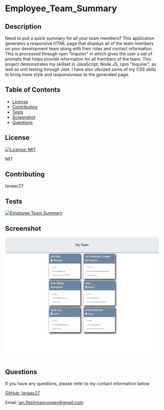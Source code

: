 # Employee_Team_Summary

## Description

Need to pull a quick summary for all your team members? This application generates a responsive HTML page that displays all of the team members on your development team along with their roles and contact information. This is processed through npm "Inquirer" in which gives the user a set of prompts that helps provide information for all members of the team. This project demonstrates my skillset in JavaScript, Node.JS, npm "Inquirer", as well as unit testing through Jest. I have also utluized some of my CSS skills to bring more style and responsivness to the generated page. 

## Table of Contents

* [License](#license)
* [Contributing](#contributing)
* [Tests](#tests)
* [Screenshot](#screenshot)
* [Questions](#questions)

## License

[![License: MIT](https://img.shields.io/badge/License-MIT-yellow.svg)](https://opensource.org/licenses/MIT)

MIT

## Contributing

Ianaac27

## Tests

[![Employee Team Summary](assets/Walkthrough_screenshot.PNG)](https://drive.google.com/file/d/1SZ1SxMxBqum1wyx8Ey3jFJGesAiTLqfe/view)

## Screenshot

![Employee Team Summary](output/assets/screenshot.png)

## Questions

If you have any questions, please refer to my contact information below.

[GitHub: Ianaac27](https://www.github.com/Ianaac27)

Email: ian.fleshmancooper@gmail.com
